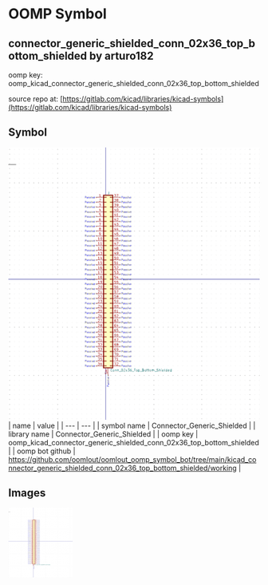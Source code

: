 # OOMP Symbol  
## connector_generic_shielded_conn_02x36_top_bottom_shielded  by arturo182  
  
oomp key: oomp_kicad_connector_generic_shielded_conn_02x36_top_bottom_shielded  
  
source repo at: [https://gitlab.com/kicad/libraries/kicad-symbols](https://gitlab.com/kicad/libraries/kicad-symbols)  
## Symbol  
  
[![working.png](working_600.png)](working.png)  
| name | value | 
| --- | --- | 
| symbol name | Connector_Generic_Shielded | 
| library name | Connector_Generic_Shielded | 
| oomp key | oomp_kicad_connector_generic_shielded_conn_02x36_top_bottom_shielded | 
| oomp bot github | https://github.com/oomlout/oomlout_oomp_symbol_bot/tree/main/kicad_connector_generic_shielded_conn_02x36_top_bottom_shielded/working | 
## Images  
  
[![working.png](working_140.png)](working.png)  
